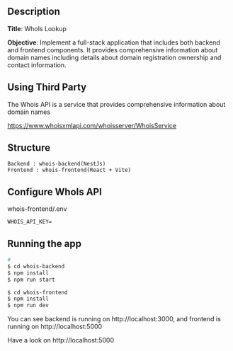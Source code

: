 ## Description
**Title**: WhoIs Lookup

**Objective**: Implement a full-stack application that includes both backend and frontend components.
It provides comprehensive information about domain names including
details about domain registration ownership and contact information.

## Using Third Party
The Whois API is a service that provides comprehensive information about domain names

https://www.whoisxmlapi.com/whoisserver/WhoisService

## Structure
    Backend : whois-backend(NestJs)
    Frontend : whois-frontend(React + Vite)

## Configure WhoIs API

whois-frontend/.env

```
WHOIS_API_KEY=
```

## Running the app

```bash
# 
$ cd whois-backend
$ npm install
$ npm run start

$ cd whois-frontend
$ npm install
$ npm run dev
```

You can see backend is running on http://localhost:3000, and frontend is running on http://localhost:5000

Have a look on http://localhost:5000

